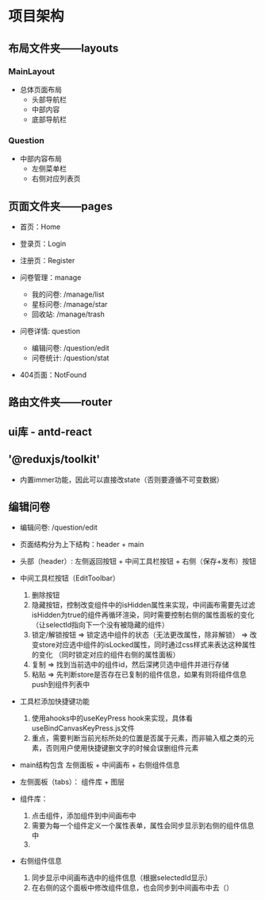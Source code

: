 # 项目架构
## 布局文件夹——layouts
### MainLayout
* 总体页面布局
  * 头部导航栏
  * 中部内容
  * 底部导航栏

### Question
* 中部内容布局
  * 左侧菜单栏
  * 右侧对应列表页

## 页面文件夹——pages
* 首页：Home
* 登录页：Login
* 注册页：Register

* 问卷管理：manage
  * 我的问卷: /manage/list
  * 星标问卷: /manage/star
  * 回收站: /manage/trash
* 问卷详情: question
  * 编辑问卷: /question/edit
  * 问卷统计: /question/stat

* 404页面：NotFound

## 路由文件夹——router





## ui库 - antd-react

## '@reduxjs/toolkit'
* 内置immer功能，因此可以直接改state（否则要遵循不可变数据）

## 编辑问卷
* 编辑问卷: /question/edit
* 页面结构分为上下结构：header + main


* 头部（header）: 左侧返回按钮 + 中间工具栏按钮 + 右侧（保存+发布）按钮
* 中间工具栏按钮（EditToolbar）
  1. 删除按钮
  2. 隐藏按钮，控制改变组件中的isHidden属性来实现，中间画布需要先过滤isHidden为true的组件再循环渲染，同时需要控制右侧的属性面板的变化
  （让selectId指向下一个没有被隐藏的组件）
  3. 锁定/解锁按钮 => 锁定选中组件的状态（无法更改属性，除非解锁） => 改变store对应选中组件的isLocked属性，同时通过css样式来表达这种属性的变化
  （同时锁定对应的组件右侧的属性面板）
  4. 复制 => 找到当前选中的组件id，然后深拷贝选中组件并进行存储
  5. 粘贴 => 先判断store是否存在已复制的组件信息，如果有则将组件信息push到组件列表中

* 工具栏添加快捷键功能
  1. 使用ahooks中的useKeyPress hook来实现，具体看useBindCanvasKeyPress.js文件
  2. 重点，需要判断当前光标所处的位置是否属于元素，而非输入框之类的元素，否则用户使用快捷键删文字的时候会误删组件元素


* main结构包含 左侧面板 + 中间画布 + 右侧组件信息

* 左侧面板（tabs）： 组件库 + 图层
* 组件库：
  1. 点击组件，添加组件到中间画布中
  2. 需要为每一个组件定义一个属性表单，属性会同步显示到右侧的组件信息中
  3.


* 右侧组件信息
  1. 同步显示中间画布选中的组件信息（根据selectedId显示）
  2. 在右侧的这个面板中修改组件信息，也会同步到中间画布中去（）
